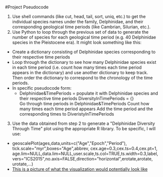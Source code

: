 #Project Pseudocode

1. Use shell commands (like cut, head, tail, sort, uniq, etc.) to get the individual species names under the family, Delphinidae, and their corresponding geological time periods (like Cambrian, Silurian, etc.).  
2. Use Python to loop through the previous set of data to generate the number of species for each geological time period (e.g. 40 Delphinidae species in the Pleistocene era). It might look something like this:
 - Create a dictionary consisting of Delphinidae species corresponding to their respective time periods
 - Loop through the dictionary to see how many Delphinidae species exist in each time period (i.e. count how many times each time period appears in the dictionary) and use another dictionary to keep track. Then order the dictionary to correspond to the chronology of the time periods.
 - In specific pseudocode form:
	- Delphinidae&TimePeriods = populate it with Delphinidae species and their respective time periods
          DiversityInTimePeriods = {}                                        
          Go through time periods in Delphinidae&TimePeriods
                            Count how many times each time period appears
                            Add the time period and the corresponding times to DiveristyInTimePeriods
3. Use the data obtained from step 2 to generate a "Delphinidae Diversity Through Time" plot using the appropriate R library. To be specific, I will use:
  - geoscalePlot(ages,data,units=c("Age","Epoch","Period"),
  tick.scale="myr",boxes="Age",abbrev, cex.age=0.3,cex.ts=0.4,cex.pt=1,
  age.lim=NULL,data.lim=NULL,user.scale,ts.col=TRUE,ts.width=0.3,label,
  vers="ICS2015",no.axis=FALSE,direction="horizontal",erotate,arotate,
  urotate,...)
  - [This is a picture of what the visualization would potentially look like](http://www.ctoz.nl/c/ctz/images/vol69/nr04/6904a01fig2.gif)
